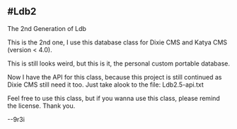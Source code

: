 #Ldb2
---
The 2nd Generation of Ldb

This is the 2nd one, I use this database class for Dixie CMS and Katya CMS (version < 4.0).

This is still looks weird, but this is it, the personal custom portable database.

Now I have the API for this class, because this project is still continued as Dixie CMS still need it too.
Just take alook to the file: Ldb2.5-api.txt

Feel free to use this class, but if you wanna use this class, please remind the license. Thank you.

--9r3i
